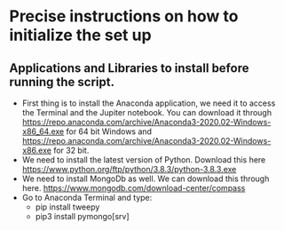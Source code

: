 # Precise instructions on how to initialize the set up

## Applications and Libraries to install before running the script.
- First thing is to install the Anaconda application, we need it to access the Terminal and the Jupiter notebook. You can download it through https://repo.anaconda.com/archive/Anaconda3-2020.02-Windows-x86_64.exe for 64 bit Windows and https://repo.anaconda.com/archive/Anaconda3-2020.02-Windows-x86.exe for 32 bit. 
- We need to install the latest version of Python. Download this here https://www.python.org/ftp/python/3.8.3/python-3.8.3.exe
- We need to install MongoDb as well. We can download this through here. https://www.mongodb.com/download-center/compass
- Go to Anaconda Terminal and type:
  - pip install tweepy 
  - pip3 install pymongo[srv]
